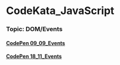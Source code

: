 # CodeKata_JavaScript
### Topic: DOM/Events

#### [CodePen 09_09_Events](https://codepen.io/nvkuznetsova/pen/wvwyyGL)
#### [CodePen 18_11_Events](https://codepen.io/vil-mikki/full/yLLGzbQ)